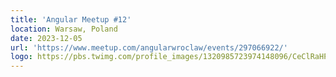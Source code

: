 ```yaml
---
title: 'Angular Meetup #12'
location: Warsaw, Poland
date: 2023-12-05
url: 'https://www.meetup.com/angularwroclaw/events/297066922/'
logo: https://pbs.twimg.com/profile_images/1320985723974148096/CeClRaHP_400x400.jpg
---
```

